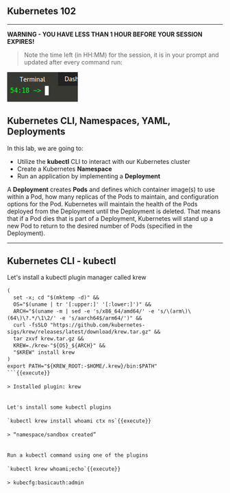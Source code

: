 ## Kubernetes 102

---

**WARNING - YOU HAVE LESS THAN 1 HOUR BEFORE YOUR SESSION EXPIRES!**

>Note the time left (in HH:MM) for the session, it is in your prompt and updated after every command run:

![Terminal Time Remaining](./assets/term-expire.png)

## Kubernetes CLI, Namespaces, YAML, Deployments

In this lab, we are going to:
- Utilize the **kubectl** CLI to interact with our Kubernetes cluster 
- Create a Kubernetes **Namespace**
- Run an application by implementing a **Deployment**

A **Deployment** creates **Pods** and defines which container image(s) to use within a Pod, how many replicas of the Pods to maintain, and configuration options for the Pod. 
Kubernetes will maintain the health of the Pods deployed from the Deployment until the Deployment is deleted. 
That means that if a Pod dies that is part of a Deployment, Kubernetes will stand up a new Pod to return to the desired number of Pods (specified in the Deployment). 

---

## Kubernetes CLI - kubectl

Let's install a kubectl plugin manager called krew

```
(
  set -x; cd "$(mktemp -d)" &&
  OS="$(uname | tr '[:upper:]' '[:lower:]')" &&
  ARCH="$(uname -m | sed -e 's/x86_64/amd64/' -e 's/\(arm\)\(64\)\?.*/\1\2/' -e 's/aarch64$/arm64/')" &&
  curl -fsSLO "https://github.com/kubernetes-sigs/krew/releases/latest/download/krew.tar.gz" &&
  tar zxvf krew.tar.gz &&
  KREW=./krew-"${OS}_${ARCH}" &&
  "$KREW" install krew
)
export PATH="${KREW_ROOT:-$HOME/.krew}/bin:$PATH"
```{{execute}}

> Installed plugin: krew


Let's install some kubectl plugins

`kubectl krew install whoami ctx ns`{{execute}}

> “namespace/sandbox created”


Run a kubectl command using one of the plugins

`kubectl krew whoami;echo`{{execute}}

> kubecfg:basicauth:admin

